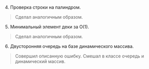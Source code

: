 4. Проверка строки на палиндром.
> Сделал аналогичным образом.
5. Минимальный элемент деки за O(1).
> Сделал аналогичным образом.
6. Двусторонняя очередь на базе динамического массива.
> Совершил описанную ошибку. Смешал в классе очередь и динамический массив.


